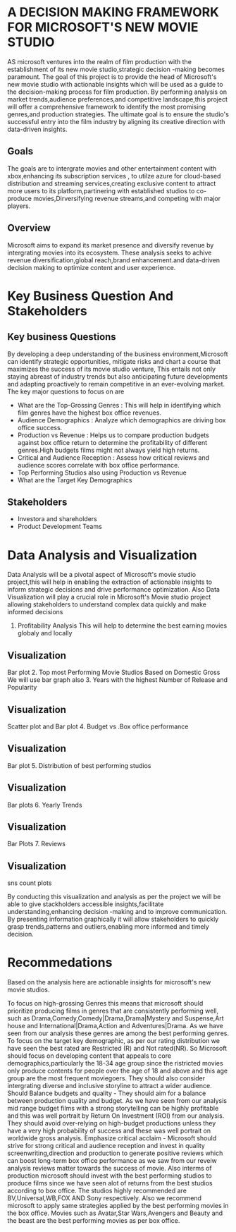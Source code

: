 # A DECISION MAKING FRAMEWORK FOR MICROSOFT'S NEW MOVIE STUDIO
AS microsoft ventures into the realm of film production with the establishment of its new movie studio,strategic decision -making becomes paramount. The goal of this project is to provide the head of Microsoft's new movie studio with actionable insights which will be used as a guide to the decision-making process for film production. By performing analysis on market trends,audience preferences,and competitive landscape,this project will offer a comprehensive framework to identify the most promising genres,and production strategies. The ultimate goal is to ensure the studio's successful entry into the film industry by aligning its creative direction with data-driven insights.
## Goals
The goals are to intergrate movies and other entertainment content with xbox,enhancing its subscription services , to utilze azure for cloud-based distribution and streaming services,creating exclusive content to attract more users to its platform,partinering with established studios to co-produce movies,Dirversifying revenue streams,and competing with major players.
## Overview
Microsoft aims to expand its market presence and diversify revenue by intergrating movies into its ecosystem. These analysis seeks to achive revenue diversification,global reach,brand enhancement.and data-driven decision making to optimize content and user experience.
# Key Business Question And Stakeholders
## Key business Questions
By developing a deep understanding of the business environment,Microsoft can identify strategic opportunities, mitigate risks and chart a course that maximizes the success of its movie studio venture, This entails not only staying abreast of industry trends but also anticipating future developments and adapting proactively to remain competitive in an ever-evolving market. The key major questions to focus on are
- What are the Top-Grossing Genres : This will help in identifying which film genres have the highest box office revenues.
- Audience Demographics : Analyze which demographics are driving box office success.
- Production vs Revenue : Helps us to compare production budgets against box office return to determine the profitability of different genres.High budgets films might not always yield high returns.
- Critical and Audience Reception : Assess how critical reviews and audience scores correlate with box office performance.
- Top Performing Studios also using Production vs Revenue
- What are the Target Key Demographics
## Stakeholders
- Investora and shareholders
- Product Development Teams
# Data Analysis and Visualization
Data Analysis will be a pivotal aspect of Microsoft's movie studio project,this will help in enabling the extraction of actionable insights to inform strategic decisions and drive performance optimization. Also Data Visualization will play a crucial role in Microsoft's Movie studio project allowing stakeholders to understand complex data quickly and make informed decisions
1. Profitability Analysis
This will help to determine the best earning movies globaly and locally
## Visualization
Bar plot
2. Top most Performing Movie Studios Based on Domestic Gross 
We will use bar graph also
3. Years with the highest Number of Release and Popularity
## Visualization
Scatter plot and Bar plot
4. Budget vs .Box office performance
## Visualization
Bar plot
5. Distribution of best performing studios
## Visualization 
Bar plots
6. Yearly Trends
## Visualization
Bar Plots
7. Reviews
## Visualization 
sns count plots

By conducting this visualization and analysis as per the project we will be able to give stackholders accessible insights,facilitate understanding,enhancing decision -making and to improve communication. By presenting information graphically it will allow stakeholders to quickly grasp trends,patterns and outliers,enabling more informed and timely decision.
# Recommedations
Based on the analysis here are actionable insights for microsoft's new movie studios.

To focus on high-grossing Genres this means that microsoft should prioritize producing films in genres that are consistently performing well, such as Drama,Comedy,Comedy|Drama,Drama|Mystery and Suspense,Art house and International|Drama,Action and Adventures|Drama. As we have seen from our analysis these genres are among the best performing genres.
To focus on the target key demographic, as per our rating distribution we have seen the best rated are Restricted (R) and Not rated(NR). So Microsoft should focus on developing content that appeals to core demographics,particularly the 18-34 age group since the ristricted movies only produce contents for people over the age of 18 and above and this age group are the most frequent moviegoers. They should also consider intergrating diverse and inclusive storyline to attract a wider audience.
Should Balance budgets and quality - They should aim for a balance between production quality and budget. As we have seen from our analysis mid range budget films with a strong storytelling can be highly profitable and this was well portrait by Return On Investment (ROI) from our analysis. They should avoid over-relying on high-budget productions unless they have a very high probability of success and these was well portrait on worldwide gross analysis.
Emphasize critical acclaim - Microsoft should strive for strong critical and audience reception and invest in quality screenwriting,direction and production to generate positive reviews which can boost long-term box office performance as we saw from our reveiw analysis reviews matter towards the success of movie.
Also interms of production microsoft should invest with the best performing studios to produce films since we have seen alot of returns from the best studios according to box office. The studios highly recommended are BV,Universal,WB,FOX AND Sony respectively.
Also we recommend microsoft to apply same strategies applied by the best performing movies in the box office. Movies such as Avatar,Star Wars,Avengers and Beauty and the beast are the best performing movies as per box office.